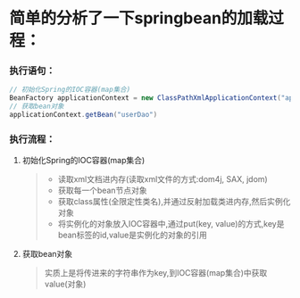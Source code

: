 # 简单的分析了一下springbean的加载过程：

### 执行语句：
```java
// 初始化Spring的IOC容器(map集合)
BeanFactory applicationContext = new ClassPathXmlApplicationContext("applicationContext.xml");
// 获取bean对象
applicationContext.getBean("userDao")
```

### 执行流程：

1. 初始化Spring的IOC容器(map集合)
	> * 读取xml文档进内存(读取xml文件的方式:dom4j, SAX, jdom)
	> * 获取每一个bean节点对象
	> * 获取class属性(全限定性类名),并通过反射加载类进内存,然后实例化对象
	> * 将实例化的对象放入IOC容器中,通过put(key, value)的方式,key是bean标签的id,value是实例化的对象的引用
	
2. 获取bean对象

	> 实质上是将传进来的字符串作为key,到IOC容器(map集合)中获取value(对象)

